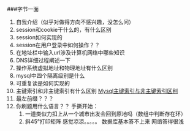###字节一面
1. 自我介绍（似乎对做得方向不感兴趣，没怎么问）
2. session和cookie干什么的，有什么区别
3. session如何实现的
4. session在用户登录中如何操作？？
5. 在地址栏中输入url涉及计算机网络中哪些知识
6. DNS详细过程阐述一下
7. 操作系统虚拟地址和物理地址有什么区别
8. mysql中四个隔离级别是什么
9. 可重复读是如何实现的
10. 主键索引和非主键索引有什么区别
	[Mysql主键索引与非主键索引区别](https://blog.csdn.net/weixin_43217065/article/details/105916978)
11. 最左前缀？？？
12. 你刷题用什么语言？？ 手撕开始：
	1. 一道类似力扣上从一个城市出发会回到原地吗（数组中判断存在环）
	2. 斜45°打印矩阵
感觉凉凉。。。。。
数据库基本答不上来
网络答得很浅
